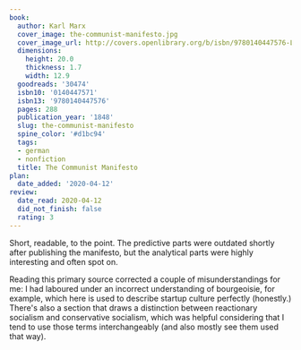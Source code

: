 ```yaml
---
book:
  author: Karl Marx
  cover_image: the-communist-manifesto.jpg
  cover_image_url: http://covers.openlibrary.org/b/isbn/9780140447576-L.jpg
  dimensions:
    height: 20.0
    thickness: 1.7
    width: 12.9
  goodreads: '30474'
  isbn10: '0140447571'
  isbn13: '9780140447576'
  pages: 288
  publication_year: '1848'
  slug: the-communist-manifesto
  spine_color: '#d1bc94'
  tags:
  - german
  - nonfiction
  title: The Communist Manifesto
plan:
  date_added: '2020-04-12'
review:
  date_read: 2020-04-12
  did_not_finish: false
  rating: 3
---
```


Short, readable, to the point. The predictive parts were outdated shortly after publishing the manifesto, but the analytical parts were highly interesting and often spot on.

Reading this primary source corrected a couple of misunderstandings for me: I had laboured under an incorrect understanding of bourgeoisie, for example, which here is used to describe startup culture perfectly (honestly.)
There's also a section that draws a distinction between reactionary socialism and conservative socialism, which was helpful considering that I tend to use those terms interchangeably (and also mostly see them used that way).

